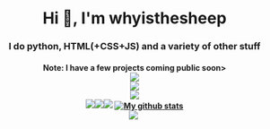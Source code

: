 <h1 align="center">Hi 👋, I'm whyisthesheep</h1>
<h3 align="center">I do python, HTML(+CSS+JS) and a variety of other stuff</h3>
<h4 align="center">Note: I have a few projects coming public soon>
<br/> <!-- ignore the horrible HTML -->
<img src="https://github-readme-streak-stats.herokuapp.com?user=whyisthesheep&hide_border=true&date_format=j%20M%5B%20Y%5D"></img>
<br/>
<a href="https://ko-fi.com/J3J1E95YH"><img src="https://ko-fi.com/img/githubbutton_sm.svg"></img></a>
<br/>
<img src="https://readme-typing-svg.herokuapp.com?size=22&duration=4000&lines=Discord.py+bots;Random+projects+I+think+are+cool;HTML+CSS+and+JS;General+python;Windows+user;I+do+not+like+heroku;I+can't+think+of+anything+to+type+here"></img><br/>
<img src="https://img.shields.io/github/followers/whyisthesheep?style=social"></img><img src="https://img.shields.io/badge/Using-Brave-red"></img><img src="https://img.shields.io/badge/Editor-VS%20Code-blue"></img>
<a href="https://github.com/whyisthesheep"><img align="center" src="https://github-readme-stats.vercel.app/api?username=whyisthesheep&show_icons=true" alt="My github stats" /></a><br/><a align="center" href="https://github.com/whyisthesheep"><img src="https://github-readme-stats.vercel.app/api/top-langs/?username=whyisthesheep&layout=compact&show_icons=true" /></a>
<a href="https://github.com/whyisthesheep/Login-app/"><img src"https://github-readme-stats.vercel.app/api/pin/?username=whyisthesheep&repo=Login-app"/></a>
